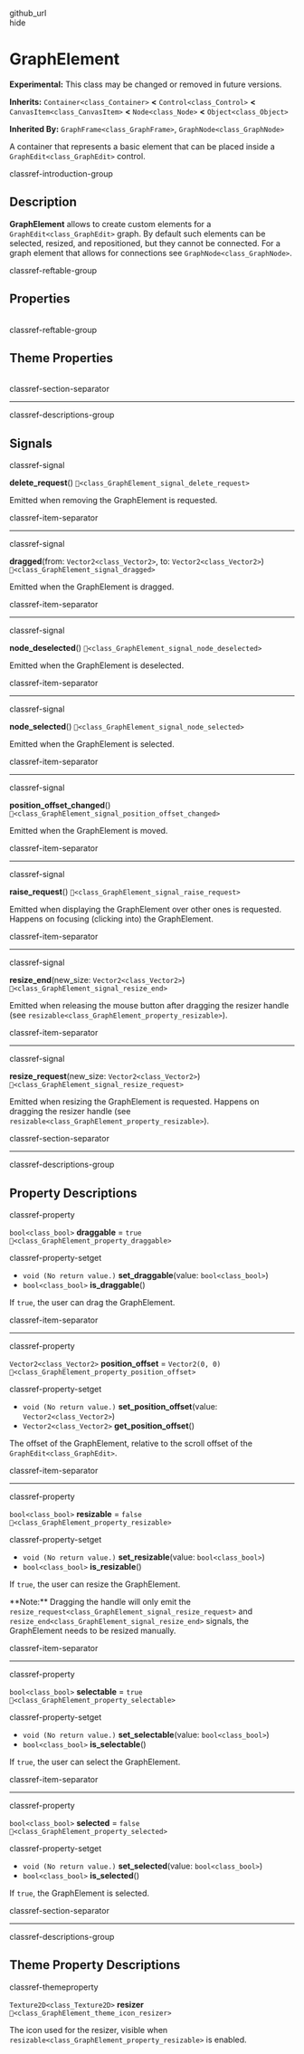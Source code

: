 github\_url  
hide

# GraphElement

**Experimental:** This class may be changed or removed in future
versions.

**Inherits:** `Container<class_Container>` **&lt;**
`Control<class_Control>` **&lt;** `CanvasItem<class_CanvasItem>`
**&lt;** `Node<class_Node>` **&lt;** `Object<class_Object>`

**Inherited By:** `GraphFrame<class_GraphFrame>`,
`GraphNode<class_GraphNode>`

A container that represents a basic element that can be placed inside a
`GraphEdit<class_GraphEdit>` control.

classref-introduction-group

## Description

**GraphElement** allows to create custom elements for a
`GraphEdit<class_GraphEdit>` graph. By default such elements can be
selected, resized, and repositioned, but they cannot be connected. For a
graph element that allows for connections see
`GraphNode<class_GraphNode>`.

classref-reftable-group

## Properties

<table>
<tbody>
<tr>
</tr>
<tr>
</tr>
<tr>
</tr>
<tr>
</tr>
<tr>
</tr>
</tbody>
</table>

classref-reftable-group

## Theme Properties

<table>
<tbody>
<tr>
</tr>
</tbody>
</table>

classref-section-separator

------------------------------------------------------------------------

classref-descriptions-group

## Signals

classref-signal

**delete\_request**() `🔗<class_GraphElement_signal_delete_request>`

Emitted when removing the GraphElement is requested.

classref-item-separator

------------------------------------------------------------------------

classref-signal

**dragged**(from: `Vector2<class_Vector2>`, to:
`Vector2<class_Vector2>`) `🔗<class_GraphElement_signal_dragged>`

Emitted when the GraphElement is dragged.

classref-item-separator

------------------------------------------------------------------------

classref-signal

**node\_deselected**() `🔗<class_GraphElement_signal_node_deselected>`

Emitted when the GraphElement is deselected.

classref-item-separator

------------------------------------------------------------------------

classref-signal

**node\_selected**() `🔗<class_GraphElement_signal_node_selected>`

Emitted when the GraphElement is selected.

classref-item-separator

------------------------------------------------------------------------

classref-signal

**position\_offset\_changed**()
`🔗<class_GraphElement_signal_position_offset_changed>`

Emitted when the GraphElement is moved.

classref-item-separator

------------------------------------------------------------------------

classref-signal

**raise\_request**() `🔗<class_GraphElement_signal_raise_request>`

Emitted when displaying the GraphElement over other ones is requested.
Happens on focusing (clicking into) the GraphElement.

classref-item-separator

------------------------------------------------------------------------

classref-signal

**resize\_end**(new\_size: `Vector2<class_Vector2>`)
`🔗<class_GraphElement_signal_resize_end>`

Emitted when releasing the mouse button after dragging the resizer
handle (see `resizable<class_GraphElement_property_resizable>`).

classref-item-separator

------------------------------------------------------------------------

classref-signal

**resize\_request**(new\_size: `Vector2<class_Vector2>`)
`🔗<class_GraphElement_signal_resize_request>`

Emitted when resizing the GraphElement is requested. Happens on dragging
the resizer handle (see
`resizable<class_GraphElement_property_resizable>`).

classref-section-separator

------------------------------------------------------------------------

classref-descriptions-group

## Property Descriptions

classref-property

`bool<class_bool>` **draggable** = `true`
`🔗<class_GraphElement_property_draggable>`

classref-property-setget

-   `void (No return value.)` **set\_draggable**(value:
    `bool<class_bool>`)
-   `bool<class_bool>` **is\_draggable**()

If `true`, the user can drag the GraphElement.

classref-item-separator

------------------------------------------------------------------------

classref-property

`Vector2<class_Vector2>` **position\_offset** = `Vector2(0, 0)`
`🔗<class_GraphElement_property_position_offset>`

classref-property-setget

-   `void (No return value.)` **set\_position\_offset**(value:
    `Vector2<class_Vector2>`)
-   `Vector2<class_Vector2>` **get\_position\_offset**()

The offset of the GraphElement, relative to the scroll offset of the
`GraphEdit<class_GraphEdit>`.

classref-item-separator

------------------------------------------------------------------------

classref-property

`bool<class_bool>` **resizable** = `false`
`🔗<class_GraphElement_property_resizable>`

classref-property-setget

-   `void (No return value.)` **set\_resizable**(value:
    `bool<class_bool>`)
-   `bool<class_bool>` **is\_resizable**()

If `true`, the user can resize the GraphElement.

\*\*Note:\*\* Dragging the handle will only emit the
`resize_request<class_GraphElement_signal_resize_request>` and
`resize_end<class_GraphElement_signal_resize_end>` signals, the
GraphElement needs to be resized manually.

classref-item-separator

------------------------------------------------------------------------

classref-property

`bool<class_bool>` **selectable** = `true`
`🔗<class_GraphElement_property_selectable>`

classref-property-setget

-   `void (No return value.)` **set\_selectable**(value:
    `bool<class_bool>`)
-   `bool<class_bool>` **is\_selectable**()

If `true`, the user can select the GraphElement.

classref-item-separator

------------------------------------------------------------------------

classref-property

`bool<class_bool>` **selected** = `false`
`🔗<class_GraphElement_property_selected>`

classref-property-setget

-   `void (No return value.)` **set\_selected**(value:
    `bool<class_bool>`)
-   `bool<class_bool>` **is\_selected**()

If `true`, the GraphElement is selected.

classref-section-separator

------------------------------------------------------------------------

classref-descriptions-group

## Theme Property Descriptions

classref-themeproperty

`Texture2D<class_Texture2D>` **resizer**
`🔗<class_GraphElement_theme_icon_resizer>`

The icon used for the resizer, visible when
`resizable<class_GraphElement_property_resizable>` is enabled.
